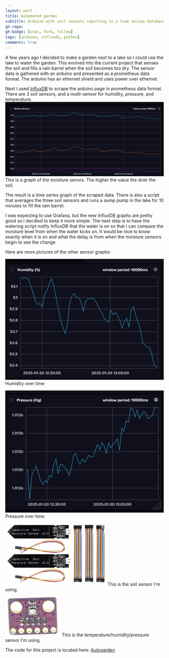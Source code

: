 ```yaml
---
layout: post
title: Automated garden
subtitle: Arduino with soil sensors reporting to a time series database
gh-repo: 
gh-badge: [star, fork, follow]
tags: [arduino, influxdb, python]
comments: true
---
```


A few years ago I decided to make a garden next to a lake so I could use the lake to water the garden. This evolved into the current project that senses the soil
and fills a rain barrel when the soil becomes too dry.  The sensor data is gathered with an arduino and presented as a prometheus data format.  The arduino
has an ethernet shield and uses power over ethernet.  

Next I used [InfluxDB](https://www.influxdata.com/) to scrape the arduino page in prometheus data format.  There are 3 soil sensors, and a multi-sensor for humidity, pressure, and temperature.  
![Moisture Sensors](/assets/img/moisture-sensors.png)
This is a graph of the moisture senors.  The higher the value the drier the soil.

The result is a time series graph of the scraped data.  There is also a script that averages the three soil sensors and runs a sump pump in the lake for 10 minutes
to fill the rain barrel.

I was expecting to use Grafana, but the new InfluxDB graphs are pretty good so I decdied to keep it more simple.  The next step is to have the watering 
script notify InfluxDB that the water is on so that I can compare the moisture level from when the water kicks on.  It would be nice to know exactly when it is on and 
what the delay is from when the moisture sensors begin to see the change.

Here are more pictures of the other sensor graphs:

![Humidity](/assets/img/humidity.png)
Humidity over time

![Pressure](/assets/img/pressure.png)
Pressure over time.

![Soil Sensor](/assets/img/soil-sensor.png)
This is the soil sensor I'm using.

![Temperature Sensor](/assets/img/temp-sensor.png)
This is the temperature/humidity/pressure sensor I'm using.


The code for this project is located here: [Autogarden](https://github.com/sshamilton/autogarden/tree/main)


